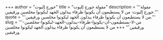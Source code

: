 +++
author = "جورج إليوت"
title = "مقولة جورج إليوت"
description = '''مقولة جورج إليوت: من لا يستطيعون أن يكونوا ظرفاء يبذلون الجهد ليكونوا مخلصين ورقيقين.'''
quote = '''من لا يستطيعون أن يكونوا ظرفاء يبذلون الجهد ليكونوا مخلصين ورقيقين.'''
slug = '''من-لا-يستطيعون-أن-يكونوا-ظرفاء-يبذلون-الجهد-ليكونوا-مخلصين-ورقيقين'''
+++
من لا يستطيعون أن يكونوا ظرفاء يبذلون الجهد ليكونوا مخلصين ورقيقين.
